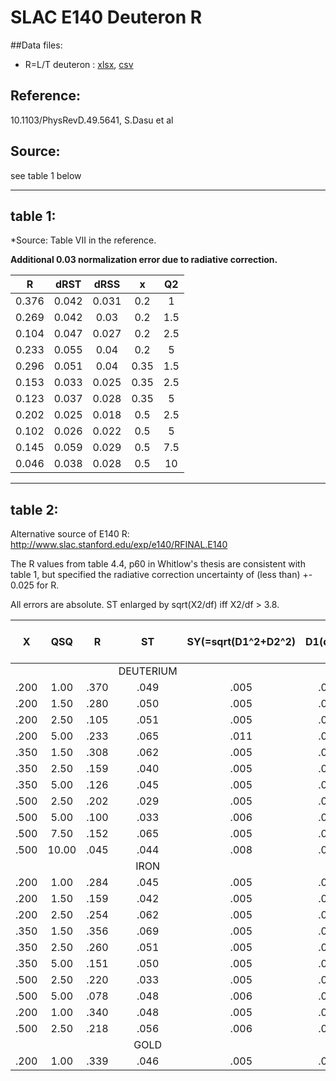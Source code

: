 # SLAC E140 Deuteron R
##Data files: 
  * R=L/T    deuteron : [xlsx](../data/JAM/10066.xlsx), [csv](../data/JAM/csv/10066.csv)  

## Reference:
 10.1103/PhysRevD.49.5641, S.Dasu et al
## Source: 
see table 1 below


-----------------------------------------------------
 ## table 1:
 
 *Source: Table VII in the reference.

 **Additional 0.03 normalization error due to radiative correction.**

| R	    | dRST|	dRSS    |  x   | Q2   |  
|:--:   | :--:|  :--:   | :--: |:--:  |                
|0.376	|0.042|	0.031   |  0.2 |  1   |            
|0.269	|0.042|	0.03    |  0.2 | 1.5  |           
|0.104	|0.047|	0.027   |  0.2 |  2.5 |            
|0.233	|0.055|	0.04    |  0.2 | 5    |       
|0.296	|0.051|	0.04    |  0.35| 1.5  |        
|0.153	|0.033|	0.025   |  0.35| 2.5  |        
|0.123	|0.037|	0.028	|  0.35| 5    |       
|0.202	|0.025|	0.018	|  0.5 |  2.5 |         
|0.102	|0.026|	0.022	|  0.5 |  5   |        
|0.145	|0.059|	0.029	|  0.5 |  7.5 |         
|0.046	|0.038|	0.028	|  0.5 |  10  |                  

------------------------------------------------------
## table 2:

Alternative source of E140 R:
http://www.slac.stanford.edu/exp/e140/RFINAL.E140  

The R values from table 4.4, p60 in Whitlow's thesis are consistent with table 1, but specified the radiative correction uncertainty of (less than) +- 0.025 for R. 

All errors are absolute. ST enlarged by sqrt(X2/df) iff X2/df > 3.8.            
                                                                                
                                                                                
 |  X  | QSQ |      R |  ST  | SY(=sqrt(D1^2+D2^2)  |   D1(dRST)  | D2(dRSY)  | D3  | D4  |# of pts | depsilon| X2/df|                            
 | :--:| :--:|    :--:|:--:  |:--: |:--:   | :--:|:--: |:--: |:--:     |:--:|:--:|
 |     |     |        |DEUTERIUM  ||       |     |     |     |    |     |     |              
 |.200 | 1.00|    .370| .049 |.005 |  .003 |.004 |.000 |.000 |  5 |.360 | 0.7 |              
 |.200 | 1.50|    .280| .050 |.005 |  .003 |.004 |.000 |.000 |  5 |.323 | 1.8 |             
 |.200 | 2.50|    .105| .051 |.005 |  .003 |.004 |.000 |.000 |  3 |.368 | 0.0 |             
 |.200 | 5.00|    .233| .065 |.011 |  .010 |.004 |.000 |.000 |  4 |.252 | 0.2 |             
 |.350 | 1.50|    .308| .062 |.005 |  .002 |.004 |.000 |.000 |  5 |.303 | 0.3 |             
 |.350 | 2.50|    .159| .040 |.005 |  .000 |.005 |.000 |.000 |  5 |.364 | 0.6 |             
 |.350 | 5.00|    .126| .045 |.005 |  .000 |.005 |.000 |.000 |  4 |.328 | 0.4 |             
 |.500 | 2.50|    .202| .029 |.005 |  .002 |.005 |.000 |.000 |  5 |.509 | 0.8 |             
 |.500 | 5.00|    .100| .033 |.006 |  .001 |.006 |.000 |.000 |  4 |.462 | 0.8 |             
 |.500 | 7.50|    .152| .065 |.005 |  .003 |.005 |.000 |.000 |  2 |.371 | 0.0 |             
 |.500 |10.00|    .045| .044 |.008 |  .005 |.006 |.000 |.000 |  3 |.349 | 0.0 |             
 |     |     |        | IRON |     |       |     |     |     |    |     |     |              
 |.200 | 1.00|    .284| .045 |.005 |  .003 |.004 |.000 |.000 |  5 |.360 | 1.8 |              
 |.200 | 1.50|    .159| .042 |.005 |  .003 |.004 |.000 |.000 |  5 |.323 | 0.5 |              
 |.200 | 2.50|    .254| .062 |.005 |  .003 |.004 |.000 |.000 |  3 |.368 | 1.5 |              
 |.350 | 1.50|    .356| .069 |.005 |  .003 |.004 |.000 |.000 |  5 |.303 | 1.2 |              
 |.350 | 2.50|    .260| .051 |.005 |  .000 |.005 |.000 |.000 |  5 |.364 | 1.1 |              
 |.350 | 5.00|    .151| .050 |.005 |  .000 |.005 |.000 |.000 |  4 |.328 | 0.1 |              
 |.500 | 2.50|    .220| .033 |.005 |  .002 |.005 |.000 |.000 |  5 |.509 | 0.6 |              
 |.500 | 5.00|    .078| .048 |.006 |  .001 |.006 |.000 |.000 |  4 |.462 | 0.1 |              
 |.200 | 1.00|    .340| .048 |.005 |  .003 |.004 |.000 |.000 |  5 |.360 | 0.2 |              
 |.500 | 2.50|    .218| .056 |.006 |  .003 |.005 |.000 |.000 |  2 |.509 | 0.0 |              
 |     |     |        | GOLD |     |       |     |     |     |    |     |     |              
 |.200 | 1.00|    .339| .046 |.005 |  .004 |.004 |.000 |.000 |  5 |.360 | 0.4 |    


